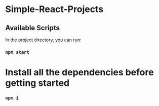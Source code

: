 # Simple-React-Projects

## Available Scripts

In the project directory, you can run:

### `npm start`

# Install all the dependencies before getting started

### `npm i`
